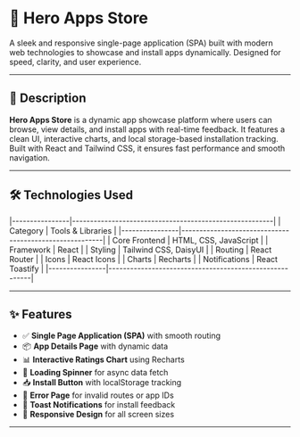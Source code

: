 # 🚀 Hero Apps Store

A sleek and responsive single-page application (SPA) built with modern web technologies to showcase and install apps dynamically. Designed for speed, clarity, and user experience.

---

## 📝 Description

**Hero Apps Store** is a dynamic app showcase platform where users can browse, view details, and install apps with real-time feedback. It features a clean UI, interactive charts, and local storage-based installation tracking. Built with React and Tailwind CSS, it ensures fast performance and smooth navigation.

---

## 🛠️ Technologies Used

|----------------|--------------------------------------------------------|
| Category       | Tools & Libraries                                      |
|----------------|--------------------------------------------------------|
| Core Frontend  | HTML, CSS, JavaScript                                  |
| Framework      | React                                                  |
| Styling        | Tailwind CSS, DaisyUI                                  |
| Routing        | React Router                                           |
| Icons          | React Icons                                            |
| Charts         | Recharts                                               |
| Notifications  | React Toastify                                         |
|----------------|--------------------------------------------------------|

---

## ✨ Features

- ✅ **Single Page Application (SPA)** with smooth routing
- 📦 **App Details Page** with dynamic data
- 📊 **Interactive Ratings Chart** using Recharts
- 🔄 **Loading Spinner** for async data fetch
- 📥 **Install Button** with localStorage tracking
- 🚫 **Error Page** for invalid routes or app IDs
- 🔔 **Toast Notifications** for install feedback
- 📱 **Responsive Design** for all screen sizes

---

